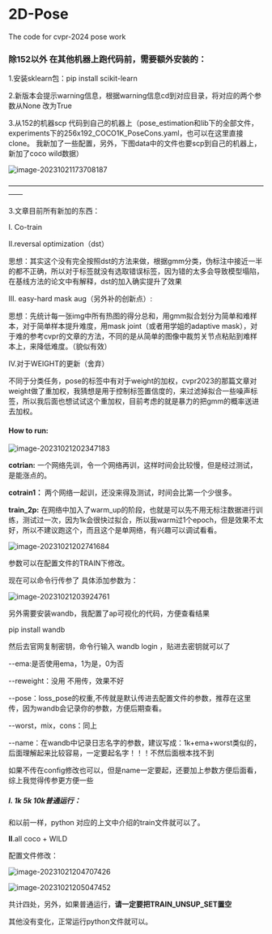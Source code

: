 # 2D-Pose
The code for cvpr-2024 pose work
### 除152以外 在其他机器上跑代码前，需要额外安装的：

1.安装sklearn包：pip install scikit-learn

2.新版本会提示warning信息，根据warning信息cd到对应目录，将对应的两个参数从None 改为True

3.从152的机器scp 代码到自己的机器上（pose_estimation和lib下的全部文件，experiments下的256x192_COCO1K_PoseCons.yaml，也可以在这里直接clone。 我新加了一些配置，另外，下图data中的文件也要scp到自己的机器上，新加了coco wild数据）


![image-20231021173708187](https://github.com/wangnaihao/2D-Pose/assets/82216522/7687ed60-6ede-49b0-8c34-3dcda19da4f0)


——————————————————————————————————————

3.文章目前所有新加的东西：

I. Co-train

II.reversal optimization（dst）

思想：其实这个没有完全按照dst的方法来做，根据gmm分类，伪标注中接近一半的都不正确，所以对于标签就没有选取错误标签，因为错的太多会导致模型塌陷，在基线方法的论文中有解释，dst的加入确实提升了效果

III. easy-hard mask aug（另外补的创新点）:

思想：先统计每一张img中所有热图的得分总和，用gmm拟合划分为简单和难样本，对于简单样本提升难度，用mask joint（或者用学姐的adaptive mask），对于难的参考cvpr的文章的方法，不同的是从简单的图像中裁剪关节点粘贴到难样本上，来降低难度。（貌似有效）

IV.对于WEIGHT的更新（舍弃）

不同于分类任务，pose的标签中有对于weight的加权，cvpr2023的那篇文章对weight做了重加权，我猜想是用于控制标签置信度的，来过滤掉拟合一些噪声标签，所以我后面也想试试这个重加权，目前考虑的就是暴力的把gmm的概率送进去加权。



#### How to run:

![image-20231021202347183](https://github.com/wangnaihao/2D-Pose/assets/82216522/936ad79c-68c9-4b26-a474-67ea1fc739ce)


**cotrian:** 一个网络先训，令一个网络再训，这样时间会比较慢，但是经过测试，是能涨点的。

**cotrain1：** 两个网络一起训，还没来得及测试，时间会比第一个少很多。

**train_2p:**  在网络中加入了warm_up的阶段，也就是可以先不用无标注数据进行训练，测试过一次，因为1k会很快过拟合，所以我warm过1个epoch，但是效果不太好，所以不建议跑这个，而且这个是单网络，有兴趣可以调试看看。

![image-20231021202741684](https://github.com/wangnaihao/2D-Pose/assets/82216522/fff51cc8-9935-448d-a4a0-c7e7be129bb7)


参数可以在配置文件的TRAIN下修改。

现在可以命令行传参了 具体添加参数为：

![image-20231021203924761](https://github.com/wangnaihao/2D-Pose/assets/82216522/e823b15f-2691-4c4e-bc14-9a9923ef437e)


另外需要安装wandb，我配置了ap可视化的代码，方便查看结果

pip install wandb

然后去官网复制密钥，命令行输入 wandb login ，贴进去密钥就可以了



--ema:是否使用ema，1为是，0为否

--reweight：没用 不用传，效果不好

--pose：loss_pose的权重,不传就是默认传进去配置文件的参数，推荐在这里传，因为wandb会记录你的参数，方便后期查看。

--worst，mix，cons：同上

--name：在wandb中记录日志名字的参数，建议写成：1k+ema+worst类似的，后面理解起来比较容易，一定要起名字！！！不然后面根本找不到



如果不传在config修改也可以，但是name一定要起，还要加上参数方便后面看，综上我觉得传参更方便一些



#####  I. 1k 5k 10k普通运行：

和以前一样，python 对应的上文中介绍的train文件就可以了。

**II**.all coco + WILD

配置文件修改：

![image-20231021204707426](https://github.com/wangnaihao/2D-Pose/assets/82216522/965b9763-0ce7-4be3-81bf-66e7248a04d1)

![image-20231021205047452](https://github.com/wangnaihao/2D-Pose/assets/82216522/3fa61514-ac4e-412f-a3bf-ef9b70ebf53b)


共计四处，另外，如果普通运行，**请一定要把TRAIN_UNSUP_SET置空**

其他没有变化，正常运行python文件就可以。
